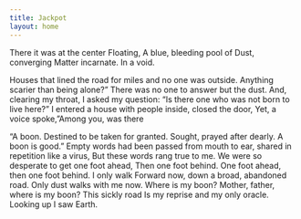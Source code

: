 ```yaml
---
title: Jackpot
layout: home
---
```





There it was at the center
Floating,
A blue, bleeding pool of
Dust, converging
Matter incarnate.
In a void.

Houses that lined the road for miles and no one was outside.
Anything scarier than being alone?”
There was no one to answer but the dust.
And, clearing my throat, I asked my question: “Is there
one who was not born to live here?”
I entered a house with people inside, closed the door,
Yet, a voice spoke,”Among you, was there

“A boon. Destined to be taken for granted. Sought, prayed after dearly. A boon is good.”
Empty words had been passed from mouth to ear, shared in repetition like a virus,
But these words rang true to me. We were so desperate to get one foot ahead,
Then one foot behind. One foot ahead, then one foot behind. I only walk
Forward now, down a broad, abandoned road. Only dust walks with me now. 
Where is my boon? Mother, father, where is my boon? This sickly road
Is my reprise and my only oracle. Looking up I saw
Earth. 
